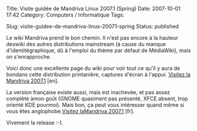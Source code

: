 Title: Visite guidée de Mandriva Linux 2007.1 (Spring)
Date: 2007-10-01 17:42
Category: Computers / Informatique
Tags:

Slug: visite-guidee-de-mandriva-linux-20071-spring
Status: published

Le wiki Mandriva prend le bon chemin. Il n'est pas encore à la hauteur deswiki des autres distributions mainstream (à cause du manque d'identitégraphique, dû à l'emploi du thème par défaut de MédiaWiki), mais on s'enrapproche.  
  
Voici donc une excellente page du wiki pour voir tout ce qu'il y aura de bondans cette distribution printanière, captures d'écran à l'appui. [Visitez la Mandriva 2007.1](\%22http://wiki.mandriva.com/en/Releases/Mandriva/2007.1/Tour\%22) \[en\].  
  
La version française existe aussi, mais est inachevée, et pas assez complète àmon goût (GNOME quasiment pas présenté, XFCE absent, trop orienté KDE pourmoi). Mais bon, ça peut vous intéresser quand même si vous êtes anglophobe.[Visitez laMandriva 2007.1](\%22http://wiki.mandriva.com/fr/Mandriva_Linux_2007.1_Tour\%22) \[fr\].  
  
Vivement la release :-).

